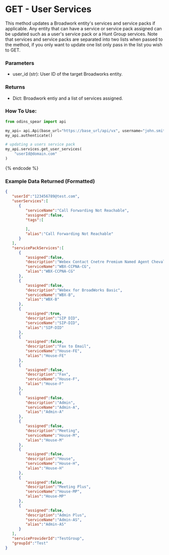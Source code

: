 # GET - User Services

This method updates a Broadwork entity's services and service packs if applicable. Any entity that can have a service or service pack assigned can be updated such as a user's service pack or a Hunt Group services. Note that services and service packs are separated into two lists when passed to the method, if you only want to update one list only pass in the list you wish to GET.

### Parameters&#x20;

* user\_id (str): User ID of the target Broadworks entity.

### Returns

* Dict: Broadwork entiy and a list of services assigned.

### How To Use:

```python
from odins_spear import api

my_api= api.Api(base_url="https://base_url/api/vx", username="john.smith", password="ODIN_INSTANCE_1")
my_api.authenticate()

# updating a users service pack
my_api.services.get_user_services(
    "userId@domain.com"
)
```
{% endcode %}

### Example Data Returned (Formatted)
```json
{
   "userId":"123456789@test.com",
   "userServices":[
      {
         "serviceName":"Call Forwarding Not Reachable",
         "assigned":false,
         "tags":[
            
         ],
         "alias":"Call Forwarding Not Reachable"
      }
   ],
   "servicePackServices":[
      {
         "assigned":false,
         "description":"Webex Contact Cnetre Premium Named Agent Cheval Group",
         "serviceName":"WBX-CCPNA-CG",
         "alias":"WBX-CCPNA-CG"
      },
      {
         "assigned":false,
         "description":"Webex for BroadWorks Basic",
         "serviceName":"WBX-B",
         "alias":"WBX-B"
      },
      {
         "assigned":true,
         "description":"SIP DID",
         "serviceName":"SIP-DID",
         "alias":"SIP-DID"
      },
      {
         "assigned":false,
         "description":"Fax to Email",
         "serviceName":"House-FE",
         "alias":"House-FE"
      },
      {
         "assigned":false,
         "description":"Fax",
         "serviceName":"House-F",
         "alias":"House-F"
      },
      {
         "assigned":false,
         "description":"Admin",
         "serviceName":"Admin-A",
         "alias":"Admin-A"
      },
      {
         "assigned":false,
         "description":"Meeting",
         "serviceName":"House-M",
         "alias":"House-M"
      },
      {
         "assigned":false,
         "description":"House",
         "serviceName":"House-H",
         "alias":"House-H"
      },
      {
         "assigned":false,
         "description":"Meeting Plus",
         "serviceName":"House-MP",
         "alias":"House-MP"
      },
      {
         "assigned":false,
         "description":"Admin Plus",
         "serviceName":"Admin-AS",
         "alias":"Admin-AS"
      }
   ],
   "serviceProviderId":"TestGroup",
   "groupId":"Test"
}
```
```

